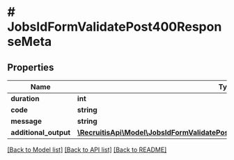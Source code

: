 # # JobsIdFormValidatePost400ResponseMeta

## Properties

Name | Type | Description | Notes
------------ | ------------- | ------------- | -------------
**duration** | **int** |  | [optional]
**code** | **string** |  | [optional]
**message** | **string** |  | [optional]
**additional_output** | [**\RecruitisApi\Model\JobsIdFormValidatePost400ResponseMetaAdditionalOutputInner[]**](JobsIdFormValidatePost400ResponseMetaAdditionalOutputInner.md) |  | [optional]

[[Back to Model list]](../../README.md#models) [[Back to API list]](../../README.md#endpoints) [[Back to README]](../../README.md)
